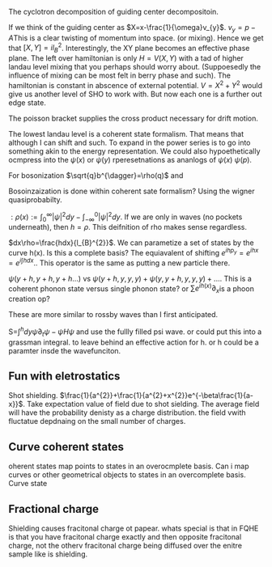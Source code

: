 The cyclotron decomposition of guiding center decompositoin.

If we think of the guiding center as $X=x-\frac{1}{\omega}v_{y}$.
$v_{y}=p-A$This is a clear twisting of momentum into space. (or mixing).
Hence we get that $[X,Y]=il_{B}^{2}$. Interestingly, the XY plane
becomes an effective phase plane. The left over hamiltonian is only
$H=V(X,Y)$ with a tad of higher landau level mixing that you perhaps
should worry about. (Suppoesedly the influence of mixing can be most
felt in berry phase and such). The hamiltonian is constant in abscence
of external potential. $V=X^{2}+Y^{2}$ would give us another level of
SHO to work with. But now each one is a further out edge state.

The poisson bracket supplies the cross product necessary for drift
motion.

The lowest landau level is a coherent state formalism. That means that
although I can shift and such. To expand in the power series is to go
into something akin to the energy representation. We could also
hypoethetically ocmpress into the $\psi(x)$ or $\psi(y)$ rperesetnations
as ananlogs of $\psi(x)$ $\psi(p)$.

For bosonization $\sqrt{q}b^{\dagger}=\rho(q)$ and

Bosoinzaization is done within coherent sate formalism? Using the wigner
quasiprobabilty.

$:\rho(x):=\int_{0}^{\infty}|\psi|^{2}dy-\int_{-\infty}^{0}|\psi|^{2}dy$.
If we are only in waves (no pockets underneath), then $h=\rho$. This
deifnition of rho makes sense regardless.

$dx\rho=\frac{hdx}{l_{B}^{2}}$. We can parametize a set of states by the
curve h(x). Is this a complete basis? The equiavalent of shifting
$e^{ihp_{y}}=e^{ihx}=e^{i\int hdx}$.. This operator is the same as
putting a new particle there.

$\psi(y+h,y+h,y+h...)$ vs $\psi(y+h,y,y,y)+\psi(y,y+h,y,y,y)+...$. This
is a coherent phonon state versus single phonon state? or
$\sum e^{ih(x)}\partial_{x}$is a phoon creation op?

These are more similar to rossby waves than I first anticipated.

S=$\int^{h}dy\psi\partial_{t}\psi-\psi H\psi$ and use the fullly filled
psi wave. or could put this into a grassman integral. to leave behind an
effective action for h. or h could be a paramter insde the wavefunciton.

Fun with eletrostatics
----------------------

Shot shielding.
$\frac{1}{a^{2}}+\frac{1}{a^{2}+x^{2}}e^{-\beta\frac{1}{a-x}}$. Take
expectation value of field due to shot sielding. The average field will
have the probability denisty as a charge distribution. the field vwith
fluctatue depdnaing on the small number of charges.

Curve coherent states
---------------------

oherent states map points to states in an overocmplete basis. Can i map
curves or other geometrical objects to states in an overcomplete basis.
Curve state

Fractional charge
-----------------

Shielding causes fracitonal charge ot papear. whats special is that in
FQHE is that you have fracitonal charge exactly and then opposite
fracitonal charge, not the otherv fracitonal charge being diffused over
the enitre sample like is shielding.
